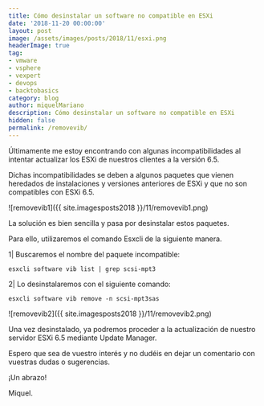 ```yaml
---
title: Cómo desinstalar un software no compatible en ESXi
date: '2018-11-20 00:00:00'
layout: post
image: /assets/images/posts/2018/11/esxi.png
headerImage: true
tag:
- vmware
- vsphere
- vexpert
- devops
- backtobasics
category: blog
author: miquelMariano
description: Cómo desinstalar un software no compatible en ESXi
hidden: false
permalink: /removevib/
---
```


Últimamente me estoy encontrando con algunas incompatibilidades al intentar actualizar los ESXi de nuestros clientes a la versión 6.5.

Dichas incompatibilidades se deben a algunos paquetes que vienen heredados de instalaciones y versiones anteriores de ESXi y que no son compatibles con ESXi 6.5.

![removevib1]({{ site.imagesposts2018 }}/11/removevib1.png)

La solución es bien sencilla y pasa por desinstalar estos paquetes.

Para ello, utilizaremos el comando Esxcli de la siguiente manera.

1| Buscaremos el nombre del paquete incompatible:

```ssh
esxcli software vib list | grep scsi-mpt3
```

2| Lo desinstalaremos con el siguiente comando:

```ssh
esxcli software vib remove -n scsi-mpt3sas
```

![removevib2]({{ site.imagesposts2018 }}/11/removevib2.png)

Una vez desinstalado, ya podremos proceder a la actualización de nuestro servidor ESXi 6.5 mediante Update Manager.

Espero que sea de vuestro interés y no dudéis en dejar un comentario con vuestras dudas o sugerencias.

¡Un abrazo!

Miquel.